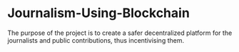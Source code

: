 # Journalism-Using-Blockchain
The purpose of the project is to create a safer decentralized platform for the journalists and public contributions, thus incentivising them.

